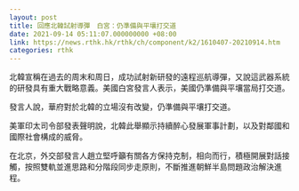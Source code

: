 ```yaml
---
layout: post
title: 回應北韓試射導彈　白宮：仍準備與平壤打交道
date: 2021-09-14 05:11:07.000000000 +08:00
link: https://news.rthk.hk/rthk/ch/component/k2/1610407-20210914.htm
categories: rthk
---
```


北韓宣稱在過去的周末和周日，成功試射新研發的遠程巡航導彈，又說這武器系統的研發具有重大戰略意義。美國白宮發言人表示，美國仍準備與平壤當局打交道。

發言人說，華府對於北韓的立場沒有改變，仍準備與平壤打交道。

美軍印太司令部發表聲明說，北韓此舉顯示持續醉心發展軍事計劃，以及對鄰國和國際社會構成的威脅。

在北京，外交部發言人趙立堅呼籲有關各方保持克制，相向而行，積極開展對話接觸，按照雙軌並進思路和分階段同步走原則，不斷推進朝鮮半島問題政治解決進程。
